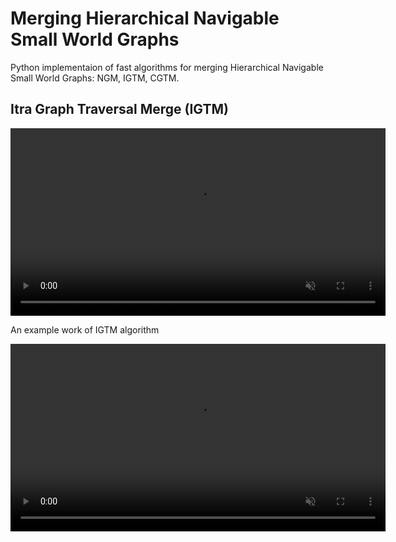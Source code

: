 # Merging Hierarchical Navigable Small World Graphs
Python implementaion of fast algorithms for merging Hierarchical
Navigable Small World Graphs: NGM, IGTM, CGTM. 

## Itra Graph Traversal Merge (IGTM)

<video width="600" autoplay loop muted>
  <source src="animations/IGTM-n1000k5.mp4" type="video/mp4">
  <source src="animations/IGTM-n1000k5.webm" type="video/webm">
  Your browser donnot support video.
</video>

An example work of IGTM algorithm

<video src="animations/NGM-n1000k5.mp4" width="600" autoplay loop muted></video>